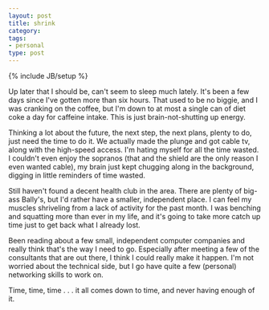 ```yaml
---
layout: post
title: shrink
category: 
tags: 
- personal
type: post
---
```

{% include JB/setup %}

Up later that I should be, can't seem to sleep much lately. It's been a few days since I've gotten more than six hours. That used to be no biggie, and I was cranking on the coffee, but I'm down to at most a single can of diet coke a day for caffeine intake. This is just brain-not-shutting up energy.

Thinking a lot about the future, the next step, the next plans, plenty to do, just need the time to do it. We actually made the plunge and got cable tv, along with the high-speed access. I'm hating myself for all the time wasted. I couldn't even enjoy the sopranos (that and the shield are the only reason I even wanted cable), my brain just kept chugging along in the background, digging in little reminders of time wasted.

Still haven't found a decent health club in the area. There are plenty of big-ass Bally's, but I'd rather have a smaller, independent place. I can feel my muscles shriveling from a lack of activity for the past month. I was benching and squatting more than ever in my life, and it's going to take more catch up time just to get back what I already lost.

Been reading about a few small, independent computer companies and really think that's the way I need to go. Especially after meeting a few of the consultants that are out there, I think I could really make it happen. I'm not worried about the technical side, but I go have quite a few (personal) networking skills to work on.

Time, time, time . . . it all comes down to time, and never having enough of it.
